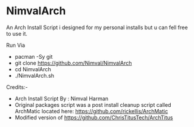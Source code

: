 # NimvalArch
An Arch Install Script i designed for my personal installs but u can fell free to use it.

Run Via

- pacman -Sy git
- git clone https://github.com/Nimval/NimvalArch
- cd NimvalArch
- ./NimvalArch.sh

Credits:-
- Arch Install Script By : Nimval Harman
 - Original packages script was a post install cleanup script called ArchMatic located here: https://github.com/rickellis/ArchMatic
 - Modified version of https://github.com/ChrisTitusTech/ArchTitus


